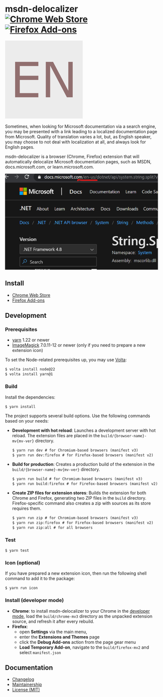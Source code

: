 msdn-delocalizer [![Chrome Web Store][badge-chrome-web-store]][chrome-web-store] [![Firefox Add-ons][badge-firefox-add-ons]][firefox-add-ons]
================
![Extension icon][icon]

Sometimes, when looking for Microsoft documentation via a search engine, you
may be presented with a link leading to a localized documentation page from
Microsoft. Quality of translation varies a lot, but, as English speaker, you
may choose to not deal with localization at all, and always look for English
pages.

msdn-delocalizer is a browser (Chrome, Firefox) extension that will automatically delocalize Microsoft documentation pages, such as MSDN, docs.microsoft.com, or learn.microsoft.com.

![Screenshot required by Chrome Web Store][screenshot]

Install
-------

- [Chrome Web Store][chrome-web-store]
- [Firefox Add-ons][firefox-add-ons]

Development
-----------
### Prerequisites

- [yarn][] 1.22 or newer
- [ImageMagick][imagemagick] 7.0.11-12 or newer (only if you need to prepare a new extension icon)

To set the Node-related prerequisites up, you may use [Volta][volta]:

```console
$ volta install node@22
$ volta install yarn@1
```

### Build

Install the dependencies:

```console
$ yarn install
```

The project supports several build options. Use the following commands based on your needs:

- **Development with hot reload**:
Launches a development server with hot reload. The extension files are placed in the `build/{browser-name}-mv{mv-ver}` directory.
    ```console
    $ yarn run dev # for Chromium-based browsers (manifest v3)
    $ yarn run dev:firefox # for Firefox-based browsers (manifest v2)
    ```

- **Build for production**:
Creates a production build of the extension in the `build/{browser-name}-mv{mv-ver}` directory.
  ```console
  $ yarn run build # for Chromium-based browsers (manifest v3)
  $ yarn run build:firefox # for Firefox-based browsers (manifest v2)
  ```

- **Create ZIP files for extension stores**:
Builds the extension for both Chrome and Firefox, generating two ZIP files in the `build` directory. Firefox-specific command also creates a zip with sources as its store requires them.
  ```console
  $ yarn run zip # for Chromium-based browsers (manifest v3)
  $ yarn run zip:firefox # for Firefox-based browsers (manifest v2)
  $ yarn run zip:all # for all browsers
  ```

### Test

```console
$ yarn test
```

### Icon (optional)

If you have prepared a new extension icon, then run the following shell command to add it to the package:

```console
$ yarn run icon
```

### Install (developer mode)

- **Chrome**: to install msdn-delocalizer to your Chrome in the [developer mode][chrome-dev-mode], load the `build/chrome-mv3` directory as the unpacked extension source, and refresh it after every rebuild.
- **Firefox**:
  - open **Settings** via the main menu,
  - enter the **Extensions and Themes** page
  - click the **Debug Add-ons** action from the page gear menu
  - **Load Temporary Add-on**, navigate to the `build/firefox-mv2` and select `manifest.json`

Documentation
-------------

- [Changelog][changelog]
- [Maintainership][maintainership]
- [License (MIT)][license]

[badge-chrome-web-store]: https://img.shields.io/chrome-web-store/v/oakieneemalliefelmegebjjagnjgpbm
[badge-firefox-add-ons]: https://img.shields.io/amo/v/msdn-delocalizer
[changelog]: ./CHANGELOG.md
[chrome-dev-mode]: https://developer.chrome.com/docs/extensions/get-started/tutorial/hello-world#load-unpacked
[chrome-web-store]: https://chrome.google.com/webstore/detail/msdn-delocalizer/oakieneemalliefelmegebjjagnjgpbm
[firefox-add-ons]: https://addons.mozilla.org/en-US/firefox/addon/msdn-delocalizer/
[icon]: ./src/icon.svg
[imagemagick]: https://imagemagick.org/
[license]: ./LICENSE.md
[maintainership]: ./MAINTAINERSHIP.md
[screenshot]: docs/screenshot.png
[volta]: https://volta.sh/
[yarn]: https://classic.yarnpkg.com/
